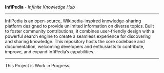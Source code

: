 **InfiPedia** - *Infinite Knowledge Hub*
<hr>

InfiPedia is an open-source, Wikipedia-inspired knowledge-sharing platform designed to provide unlimited information on diverse topics. Built to foster community contributions, it combines user-friendly design with a powerful search engine to create a seamless experience for discovering and sharing knowledge. This repository hosts the core codebase and documentation, welcoming developers and enthusiasts to contribute, improve, and expand InfiPedia’s capabilities.
<hr>
This Project is Work in Progress.
